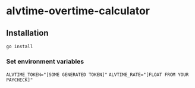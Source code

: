 # alvtime-overtime-calculator

## Installation
`go install`


### Set environment variables

`ALVTIME_TOKEN="[SOME GENERATED TOKEN]"`
`ALVTIME_RATE="[FLOAT FROM YOUR PAYCHECK]"`
